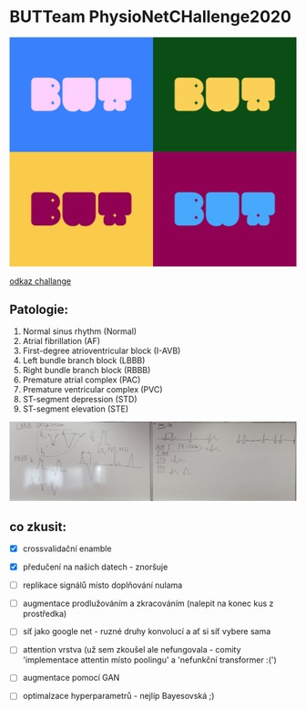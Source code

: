 # BUTTeam PhysioNetCHallenge2020
![](notes/logo.png)

[odkaz challange](https://physionetchallenges.github.io/2020/#rules-and-deadlines)


## Patologie:

1. Normal sinus rhythm (Normal)
2. Atrial fibrillation (AF)
3. First-degree atrioventricular block (I-AVB)
4. Left bundle branch block (LBBB)
5. Right bundle branch block (RBBB)
6. Premature atrial complex (PAC)
7. Premature ventricular complex (PVC)
8. ST-segment depression (STD)
9. ST-segment elevation (STE)

![](notes/radovanovaUzasnaTabuleSPatologiema.jpeg)


## co zkusit:
- [x] crossvalidační enamble
- [x] předučení na našich datech - znoršuje

- [ ] replikace signálů místo doplňování nulama
- [ ] augmentace prodlužováním a zkracováním (nalepit na konec kus z prostředka)
- [ ] síť jako google net - ruzné druhy konvolucí a ať si síť vybere sama
- [ ] attention vrstva (už sem zkoušel ale nefungovala - comity 'implementace attentin místo poolingu' a 'nefunkční transformer :(')
- [ ] augmentace pomocí GAN
- [ ] optimalzace hyperparametrů - nejlíp Bayesovská ;)



